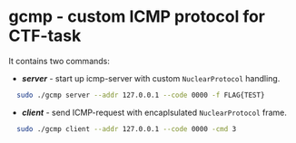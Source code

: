 # gcmp - custom ICMP protocol for CTF-task

It contains two commands:
- ***server*** - start up icmp-server with custom ```NuclearProtocol``` handling.
``` bash
  sudo ./gcmp server --addr 127.0.0.1 --code 0000 -f FLAG{TEST}
```
- ***client*** - send ICMP-request with encaplsulated ```NuclearProtocol``` frame.
``` bash
  sudo ./gcmp client --addr 127.0.0.1 --code 0000 -cmd 3
```
